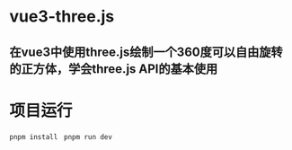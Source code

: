 # vue3-three.js
## 在vue3中使用three.js绘制一个360度可以自由旋转的正方体，学会three.js API的基本使用
# 项目运行
``pnpm install ``
``pnpm run dev ``
